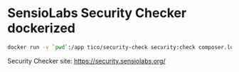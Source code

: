# SensioLabs Security Checker dockerized

```bash
docker run -v `pwd`:/app tico/security-check security:check composer.lock
```

Security Checker site: https://security.sensiolabs.org/
